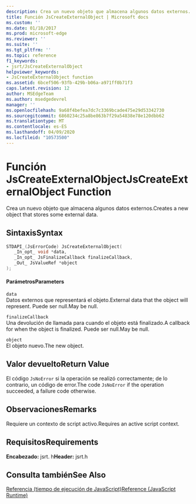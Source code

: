 ```yaml
---
description: Crea un nuevo objeto que almacena algunos datos externos.
title: Función JsCreateExternalObject | Microsoft docs
ms.custom: ''
ms.date: 01/18/2017
ms.prod: microsoft-edge
ms.reviewer: ''
ms.suite: ''
ms.tgt_pltfrm: ''
ms.topic: reference
f1_keywords:
- jsrt/JsCreateExternalObject
helpviewer_keywords:
- JsCreateExternalObject function
ms.assetid: 6bcef506-93fb-429b-b06a-a971ff0b71f3
caps.latest.revision: 12
author: MSEdgeTeam
ms.author: msedgedevrel
manager: ''
ms.openlocfilehash: 9a68f4befea7dc7c3369bcade475e29d53342730
ms.sourcegitcommit: 6860234c25a8be863b7f29a54838e78e120dbb62
ms.translationtype: MT
ms.contentlocale: es-ES
ms.lasthandoff: 04/09/2020
ms.locfileid: "10573500"
---
```

# <span data-ttu-id="2803a-103">Función JsCreateExternalObject</span><span class="sxs-lookup"><span data-stu-id="2803a-103">JsCreateExternalObject Function</span></span>
<span data-ttu-id="2803a-104">Crea un nuevo objeto que almacena algunos datos externos.</span><span class="sxs-lookup"><span data-stu-id="2803a-104">Creates a new object that stores some external data.</span></span>
  
## <span data-ttu-id="2803a-105">Sintaxis</span><span class="sxs-lookup"><span data-stu-id="2803a-105">Syntax</span></span>  
  
```cpp  
STDAPI_(JsErrorCode) JsCreateExternalObject(  
   _In_opt_ void *data,  
   _In_opt_ JsFinalizeCallback finalizeCallback,  
   _Out_ JsValueRef *object  
);  
```  
  
#### <span data-ttu-id="2803a-106">Parámetros</span><span class="sxs-lookup"><span data-stu-id="2803a-106">Parameters</span></span>  
 `data`  
 <span data-ttu-id="2803a-107">Datos externos que representará el objeto.</span><span class="sxs-lookup"><span data-stu-id="2803a-107">External data that the object will represent.</span></span> <span data-ttu-id="2803a-108">Puede ser null.</span><span class="sxs-lookup"><span data-stu-id="2803a-108">May be null.</span></span>  
  
 `finalizeCallback`  
 <span data-ttu-id="2803a-109">Una devolución de llamada para cuando el objeto está finalizado.</span><span class="sxs-lookup"><span data-stu-id="2803a-109">A callback for when the object is finalized.</span></span> <span data-ttu-id="2803a-110">Puede ser null.</span><span class="sxs-lookup"><span data-stu-id="2803a-110">May be null.</span></span>  
  
 `object`  
 <span data-ttu-id="2803a-111">El objeto nuevo.</span><span class="sxs-lookup"><span data-stu-id="2803a-111">The new object.</span></span>  
  
## <span data-ttu-id="2803a-112">Valor devuelto</span><span class="sxs-lookup"><span data-stu-id="2803a-112">Return Value</span></span>  
 <span data-ttu-id="2803a-113">El código `JsNoError` si la operación se realizó correctamente; de lo contrario, un código de error.</span><span class="sxs-lookup"><span data-stu-id="2803a-113">The code `JsNoError` if the operation succeeded, a failure code otherwise.</span></span>  
  
## <span data-ttu-id="2803a-114">Observaciones</span><span class="sxs-lookup"><span data-stu-id="2803a-114">Remarks</span></span>  
 <span data-ttu-id="2803a-115">Requiere un contexto de script activo.</span><span class="sxs-lookup"><span data-stu-id="2803a-115">Requires an active script context.</span></span>  
  
## <span data-ttu-id="2803a-116">Requisitos</span><span class="sxs-lookup"><span data-stu-id="2803a-116">Requirements</span></span>  
 <span data-ttu-id="2803a-117">**Encabezado:** jsrt. h</span><span class="sxs-lookup"><span data-stu-id="2803a-117">**Header:** jsrt.h</span></span>  
  
## <span data-ttu-id="2803a-118">Consulta también</span><span class="sxs-lookup"><span data-stu-id="2803a-118">See Also</span></span>  
 [<span data-ttu-id="2803a-119">Referencia (tiempo de ejecución de JavaScript)</span><span class="sxs-lookup"><span data-stu-id="2803a-119">Reference (JavaScript Runtime)</span></span>](../chakra-hosting/reference-javascript-runtime.md)